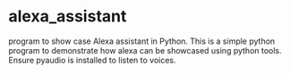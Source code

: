 # alexa_assistant
program to show case Alexa assistant in Python.
This is a simple python program to demonstrate how alexa can be showcased using python tools. 
Ensure pyaudio is installed to listen to voices.
